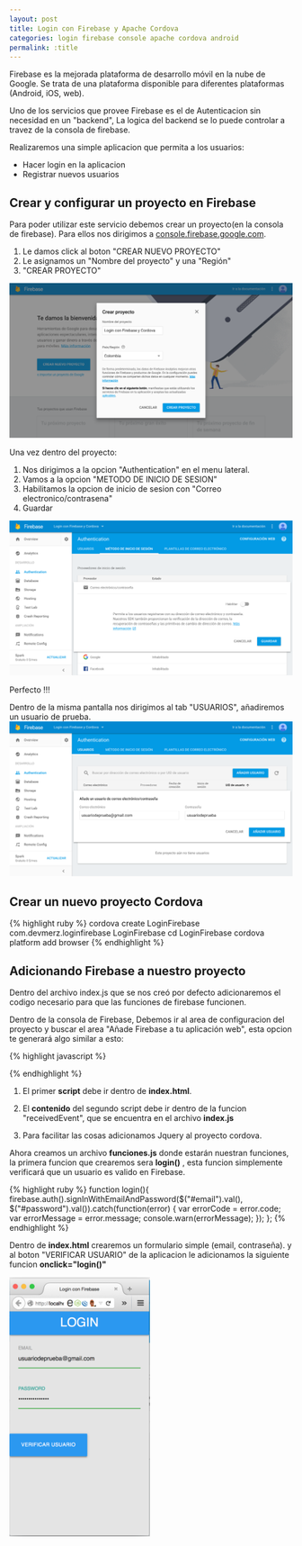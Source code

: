 ```yaml
---
layout: post
title: Login con Firebase y Apache Cordova
categories: login firebase console apache cordova android
permalink: :title
---
```


Firebase es la mejorada plataforma de desarrollo móvil en la nube de Google. Se trata de una plataforma disponible para diferentes plataformas (Android, iOS, web).

Uno de los servicios que provee Firebase es el de Autenticacion sin necesidad en un "backend", La logica del backend se lo puede controlar a travez de la consola de firebase.

Realizaremos una simple aplicacion que permita a los usuarios:

- Hacer login en la aplicacion
- Registrar nuevos usuarios



## Crear y configurar un proyecto en Firebase

Para poder utilizar este servicio debemos crear un proyecto(en la consola de firebase). Para ellos nos dirigimos a <a href="https://console.firebase.google.com" target="_blank">console.firebase.google.com</a>.

1. Le damos click al boton "CREAR NUEVO PROYECTO"
2. Le asignamos un "Nombre del proyecto" y una "Región"
3. "CREAR PROYECTO"

<img src="/assets/login-firebase/FirebaseConsole.png" />


Una vez dentro del proyecto:

1. Nos dirigimos a la opcion "Authentication" en el menu lateral.
2. Vamos a la opcion "METODO DE INICIO DE SESION"
3. Habilitamos la opcion de inicio de sesion con "Correo electronico/contrasena"
4. Guardar

<img src="/assets/login-firebase/FirebaseConsoleConfiguracion.png" />


Perfecto !!!

Dentro de la misma pantalla nos dirigimos al tab "USUARIOS", añadiremos un usuario de prueba.
<img src="/assets/login-firebase/FirebaseConsoleNuevoUsuario.png" />


## Crear un nuevo proyecto Cordova

{% highlight ruby %}
cordova create LoginFirebase com.devmerz.loginfirebase LoginFirebase
cd LoginFirebase
cordova platform add browser
{% endhighlight %}

## Adicionando Firebase a nuestro proyecto

Dentro del archivo index.js que se nos creó por defecto adicionaremos el codigo necesario para que las funciones de firebase funcionen.

Dentro de la consola de Firebase, Debemos ir al area de configuracion del proyecto y buscar el area "Añade Firebase a tu aplicación web", esta opcion te generará algo similar a esto:

{% highlight javascript %}
<script src="https://www.gstatic.com/firebasejs/3.6.4/firebase.js"></script>
<script>
  // Initialize Firebase
  var config = {
    apiKey: "AIzaSyAq3COznvLM0rDSuuQUkW9PY3S4VxzAwNM",
    authDomain: "login-con-firebase-y-cordova.firebaseapp.com",
    databaseURL: "https://login-con-firebase-y-cordova.firebaseio.com",
    storageBucket: "login-con-firebase-y-cordova.appspot.com",
    messagingSenderId: "461793064207"
  };
  firebase.initializeApp(config);
</script>
{% endhighlight %}


1. El primer **script** debe ir dentro de **index.html**.

2. El **contenido** del segundo script debe ir dentro de la funcion "receivedEvent", que se encuentra en el archivo **index.js**

3. Para facilitar las cosas adicionamos Jquery al proyecto cordova.


Ahora creamos un archivo **funciones.js** donde estarán nuestran funciones, la primera funcion que crearemos sera **login()** , esta funcion simplemente verificará que un usuario es valido en Firebase.

{% highlight ruby %}
function login(){
    firebase.auth().signInWithEmailAndPassword($("#email").val(), $("#password").val()).catch(function(error) {
      var errorCode = error.code;
      var errorMessage = error.message;
      console.warn(errorMessage);
    });
};
{% endhighlight %}

Dentro de **index.html** crearemos un formulario simple (email, contraseña). y al boton "VERIFICAR USUARIO" de la aplicacion le adicionamos la siguiente funcion **onclick="login()"**

<img src="/assets/login-firebase/LoginAndroid.png" style="width:250px;"/>


